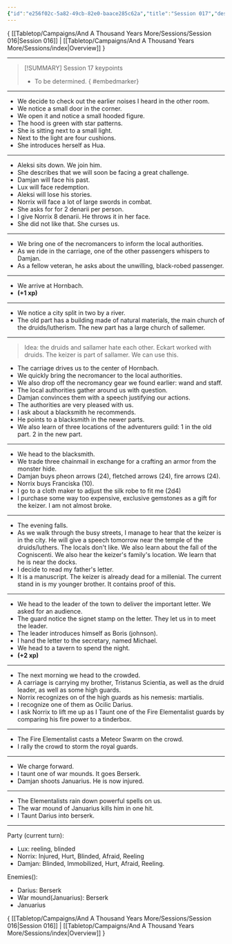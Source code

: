 ```yaml
---
{"id":"e256f02c-5a82-49cb-82e0-baace285c62a","title":"Session 017","description":"Session 17","publish":true,"date_created":"Friday, April 5th 2024, 12:00:20 am","date_modified":"Friday, April 26th 2024, 11:23:02 pm","editing_lock":false,"live_preview":true,"cssclasses":["mado-heading"],"path":"Tabletop/Campaigns/And A Thousand Years More/Sessions/Session 017.md","permalink":"/tabletop/campaigns/and-a-thousand-years-more/sessions/session-017/","PassFrontmatter":true}
---
```



{ [[Tabletop/Campaigns/And A Thousand Years More/Sessions/Session 016\|Session 016]] | [[Tabletop/Campaigns/And A Thousand Years More/Sessions/index\|Overview]] }

---

> [!SUMMARY] Session 17 keypoints
> - To be determined.
{ #embedmarker}


---

- We decide to check out the earlier noises I heard in the other room.
- We notice a small door in the corner.
- We open it and notice a small hooded figure.
- The hood is green with star patterns.
- She is sitting next to a small light.
- Next to the light are four cushions.
- She introduces herself as Hua.

---

- Aleksi sits down. We join him.
- She describes that we will soon be facing a great challenge.
- Damjan will face his past.
- Lux will face redemption.
- Aleksi will lose his stories.
- Norrix will face a lot of large swords in combat.
- She asks for for 2 denarii per person.
- I give Norrix 8 denarii. He throws it in her face.
- She did not like that. She curses us.

---

- We bring one of the necromancers to inform the local authorities.
- As we ride in the carriage, one of the other passengers whispers to Damjan.
- As a fellow veteran, he asks about the unwilling, black-robed passenger.

---

- We arrive at Hornbach.
- **(+1 xp)**

---

- We notice a city split in two by a river.
- The old part has a building made of natural materials, the main church of the druids/lutherism. The new part has a large church of sallemer.

---

> Idea: the druids and sallamer hate each other. Eckart worked with druids. The keizer is part of sallamer. We can use this.

- The carriage drives us to the center of Hornbach.
- We quickly bring the necromancer to the local authorities.
- We also drop off the necromancy gear we found earlier: wand and staff.
- The local authorities gather around us with question.
- Damjan convinces them with a speech justifying our actions.
- The authorities are very pleased with us.
- I ask about a blacksmith he recommends.
- He points to a blacksmith in the newer parts.
- We also learn of three locations of the adventurers guild: 1 in the old part. 2 in the new part.

---

- We head to the blacksmith.
- We trade three chainmail in exchange for a crafting an armor from the monster hide.
- Damjan buys pheon arrows (24), fletched arrows (24), fire arrows (24).
- Norrix buys Franciska (10).
- I go to a cloth maker to adjust the silk robe to fit me (2d4)
- I purchase some way too expensive, exclusive gemstones as a gift for the keizer. I am not almost broke.

---

- The evening falls.
- As we walk through the busy streets, I manage to hear that the keizer is in the city. He will give a speech tomorrow near the temple of the druids/luthers. The locals don't like. We also learn about the fall of the Cogniscenti. We also hear the keizer's family's location. We learn that he is near the docks.
- I decide to read my father's letter.
- It is a manuscript. The keizer is already dead for a millenial. The current stand in is my younger brother. It contains proof of this.

---

- We head to the leader of the town to deliver the important letter. We asked for an audience.
- The guard notice the signet stamp on the letter. They let us in to meet the leader.
- The leader introduces himself as Boris (johnson).
- I hand the letter to the secretary, named Michael.
- We head to a tavern to spend the night.
- **(+2 xp)**

---

- The next morning we head to the crowded.
- A carriage is carrying my brother, Tristanus Scientia, as well as the druid leader, as well as some high guards.
- Norrix recognizes on of the high guards as his nemesis: martialis.
- I recognize one of them as Ocilic Darius.
- I ask Norrix to lift me up as I Taunt one of the Fire Elementalist guards by comparing his fire power to a tinderbox.

---

- The Fire Elementalist casts a Meteor Swarm on the crowd.
- I rally the crowd to storm the royal guards.

---

- We charge forward.
- I taunt one of war mounds. It goes Berserk.
- Damjan shoots Januarius. He is now injured.

---

- The Elementalists rain down powerful spells on us.
- The war mound of Januarius kills him in one hit.
- I Taunt Darius into berserk.

---

Party (current turn):

- Lux: reeling, blinded
- Norrix: Injured, Hurt, Blinded, Afraid, Reeling
- Damjan: Blinded, Immobilized, Hurt, Afraid, Reeling.

Enemies():

- Darius: Berserk
- War mound(Januarius): Berserk
- Januarius

{ [[Tabletop/Campaigns/And A Thousand Years More/Sessions/Session 016\|Session 016]] | [[Tabletop/Campaigns/And A Thousand Years More/Sessions/index\|Overview]] }
